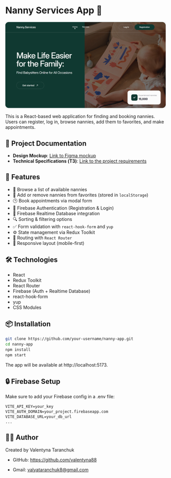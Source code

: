 # Nanny Services App 🧸

![Homepage Screenshot](./public/screenshot-homepage.png)

This is a React-based web application for finding and booking nannies.  
Users can register, log in, browse nannies, add them to favorites, and make
appointments.

## 📝 Project Documentation

- **Design Mockup**:
  [Link to Figma mockup](https://www.figma.com/design/u36ajEOsnwio2GDGiabVPD/Nanny-Sevices?node-id=0-1&p=f&t=6pKDWmhgwmgRzXt4-0)
- **Technical Specifications (ТЗ)**:
  [Link to the project requirements](https://docs.google.com/document/d/19ugM1gvOw81nCyALr4EZs3dmv6OfJm94VjupcytbnJY/edit?tab=t.0)

## 🚀 Features

- 👶 Browse a list of available nannies
- 💚 Add or remove nannies from favorites (stored in `localStorage`)
- 🕒 Book appointments via modal form
- 🔐 Firebase Authentication (Registration & Login)
- 📁 Firebase Realtime Database integration
- 🔍 Sorting & filtering options
- ✅ Form validation with `react-hook-form` and `yup`
- ⚙️ State management via Redux Toolkit
- 🧭 Routing with `React Router`
- 📱 Responsive layout (mobile-first)

## 🛠️ Technologies

- React
- Redux Toolkit
- React Router
- Firebase (Auth + Realtime Database)
- react-hook-form
- yup
- CSS Modules

## 📦 Installation

```bash
git clone https://github.com/your-username/nanny-app.git
cd nanny-app
npm install
npm start

```

The app will be available at http://localhost:5173.

## 🔒 Firebase Setup

Make sure to add your Firebase config in a .env file:

```
VITE_API_KEY=your_key
VITE_AUTH_DOMAIN=your_project.firebaseapp.com
VITE_DATABASE_URL=your_db_url
...
```

## 👩‍💻 Author

Created by Valentyna Taranchuk

- GitHub: https://github.com/valentyna88

- Gmail: valyataranchuk8@gmail.com
